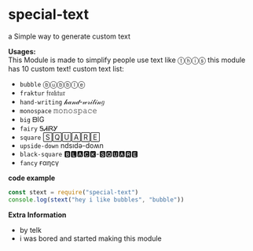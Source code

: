 # special-text
a Simple way to generate custom text

__Usages:__  
This Module is made to
simplify people use text like ⓣⓗⓘⓢ
this module has 10 custom text!
custom text list:
* `bubble` ⓑⓤⓑⓑⓛⓔ
* `fraktur` 𝔣𝔯𝔞𝔨𝔱𝔲𝔯
* `hand-writing` 𝒽𝒶𝓃𝒹-𝓌𝓇𝒾𝓉𝒾𝓃𝑔
* `monospace` 𝚖𝚘𝚗𝚘𝚜𝚙𝚊𝚌𝚎
* `big` ᗷIG
* `fairy` ᎦᏗᎥᏒᎩ
* `square` 🅂🅀🅄🄰🅁🄴
* `upside-down` ndsıdǝ-doʍn
* `black-square` 🅱🅻🅰🅲🅺-🆂🆀🆄🅰🆁🅴
* `fancy` ғαηcү


__code example__
```javascript
const stext = require("special-text")
console.log(stext("hey i like bubbles", "bubble"))
```


__Extra Information__
* by telk
* i was bored and started making this module
